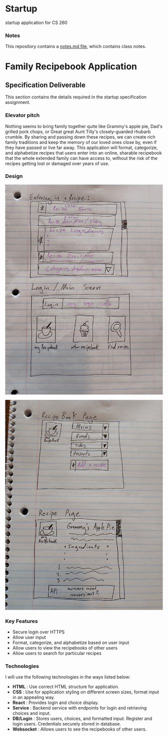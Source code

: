 # Startup
startup application for CS 260

### Notes
This repository contains a [notes.md file](./notes.md), which contains class notes.


# Family Recipebook Application

## Specification Deliverable
This section contains the details required in the startup specification assignment. 

### Elevator pitch

Nothing seems to bring family together quite like Grammy's apple pie, Dad's grilled pork chops, or Great great Aunt Tilly's closely-guarded rhubarb crumble. By sharing and passing down these recipes, we can create rich family traditions and keep the memory of our loved ones close by, even if they have passed or live far away. This application will format, categorize, and alphabetize recipes that users enter into an online, sharable recipebook that the whole extended family can have access to, without the risk of the recipes getting lost or damaged over years of use.


### Design

![mock layout 1](./pictures/app1.jpg)


![mock layout 2](./pictures/app2.jpg)

### Key Features

* Secure login over HTTPS
* Allow user input
* Format, categorize, and alphabetize based on user input
* Allow users to view the recipebooks of other users
* Allow users to search for particular recipes


### Technologies

I will use the following technologies in the ways listed below:
* **HTML** : Use correct HTML structure for application.
* **CSS**  : Use for application styling on different screen sizes, format input in an appealing way.
* **React** : Provides login and choice display.
* **Service** : Backend service with endpoints for login and retrieving choices and input.
* **DB/Login** : Stores users, choices, and formatted input. Register and login users. Credentials securely stored in database.
* **Websocket** : Allows users to see the recipebooks of other users.

